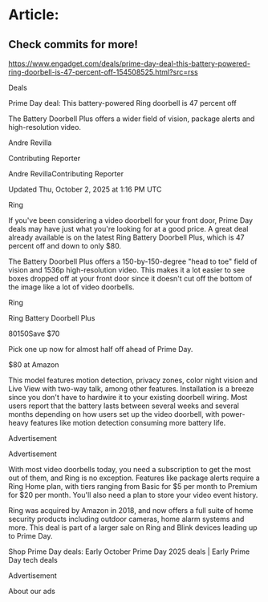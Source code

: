 # Article:

## Check commits for more!
https://www.engadget.com/deals/prime-day-deal-this-battery-powered-ring-doorbell-is-47-percent-off-154508525.html?src=rss

Deals

Prime Day deal: This battery-powered Ring doorbell is 47 percent off

The Battery Doorbell Plus offers a wider field of vision, package alerts and high-resolution video.

Andre Revilla

Contributing Reporter

Andre RevillaContributing Reporter

Updated Thu, October 2, 2025 at 1:16 PM UTC

Ring

If you've been considering a video doorbell for your front door, Prime Day deals may have just what you're looking for at a good price. A great deal already available is on the latest Ring Battery Doorbell Plus, which is 47 percent off and down to only $80.

The Battery Doorbell Plus offers a 150-by-150-degree "head to toe" field of vision and 1536p high-resolution video. This makes it a lot easier to see boxes dropped off at your front door since it doesn't cut off the bottom of the image like a lot of video doorbells.

Ring

Ring Battery Doorbell Plus

$80$150Save $70

Pick one up now for almost half off ahead of Prime Day.

$80 at Amazon

This model features motion detection, privacy zones, color night vision and Live View with two-way talk, among other features. Installation is a breeze since you don't have to hardwire it to your existing doorbell wiring. Most users report that the battery lasts between several weeks and several months depending on how users set up the video doorbell, with power-heavy features like motion detection consuming more battery life.

Advertisement

Advertisement

With most video doorbells today, you need a subscription to get the most out of them, and Ring is no exception. Features like package alerts require a Ring Home plan, with tiers ranging from Basic for $5 per month to Premium for $20 per month. You'll also need a plan to store your video event history.

Ring was acquired by Amazon in 2018, and now offers a full suite of home security products including outdoor cameras, home alarm systems and more. This deal is part of a larger sale on Ring and Blink devices leading up to Prime Day.

Shop Prime Day deals: Early October Prime Day 2025 deals | Early Prime Day tech deals

Advertisement

About our ads